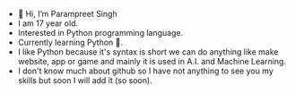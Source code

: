 - 👋 Hi, I’m Parampreet Singh 
- I am 17 year old.
- Interested in Python programming language.
- Currently learning Python 🐍.
- I like Python because it's syntax is short we can do anything like make website, app or game and mainly it is used in A.I. and Machine Learning.
- I don't know much about github so I have not anything to see you my skills but soon I will add it (so soon).

<!---
Param302/Param302 is a ✨ special ✨ repository because its `README.md` (this file) appears on your GitHub profile.
You can click the Preview link to take a look at your changes.
--->
 
